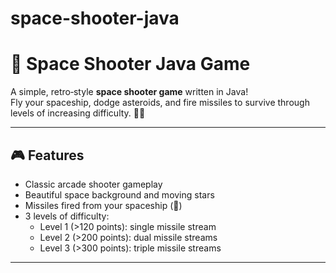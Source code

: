 # space-shooter-java
# 🚀 Space Shooter Java Game

A simple, retro‑style **space shooter game** written in Java!  
Fly your spaceship, dodge asteroids, and fire missiles to survive through levels of increasing difficulty. 🌌✨

---

## 🎮 **Features**
- Classic arcade shooter gameplay
- Beautiful space background and moving stars
- Missiles fired from your spaceship (🚀)
- 3 levels of difficulty:
  - Level 1 (>120 points): single missile stream
  - Level 2 (>200 points): dual missile streams
  - Level 3 (>300 points): triple missile streams

---

